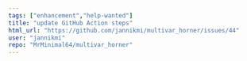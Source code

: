 ```yaml
---
tags: ["enhancement","help-wanted"]
title: "update GitHub Action steps"
html_url: "https://github.com/jannikmi/multivar_horner/issues/44"
user: "jannikmi"
repo: "MrMinimal64/multivar_horner"
---
```


